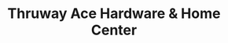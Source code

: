---
title: "Thruway Ace Hardware & Home Center"
url: /walden/thruway-ace-hardware-und-home-center/
shop: Eisenwaren
---